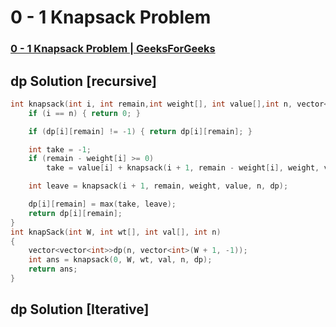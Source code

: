 # 0 - 1 Knapsack Problem
### [0 - 1 Knapsack Problem | GeeksForGeeks](https://practice.geeksforgeeks.org/problems/0-1-knapsack-problem0945/1?utm_source=gfg&utm_medium=article&utm_campaign=bottom_sticky_on_article)

## dp Solution [recursive]
```cpp
int knapsack(int i, int remain,int weight[], int value[],int n, vector<vector<int>>& dp) {
    if (i == n) { return 0; }

    if (dp[i][remain] != -1) { return dp[i][remain]; }

    int take = -1;
    if (remain - weight[i] >= 0)
        take = value[i] + knapsack(i + 1, remain - weight[i], weight, value, n, dp);

    int leave = knapsack(i + 1, remain, weight, value, n, dp);

    dp[i][remain] = max(take, leave);
    return dp[i][remain];
}
int knapSack(int W, int wt[], int val[], int n) 
{  
    vector<vector<int>>dp(n, vector<int>(W + 1, -1));
    int ans = knapsack(0, W, wt, val, n, dp);
    return ans;
}
```

## dp Solution [Iterative]
